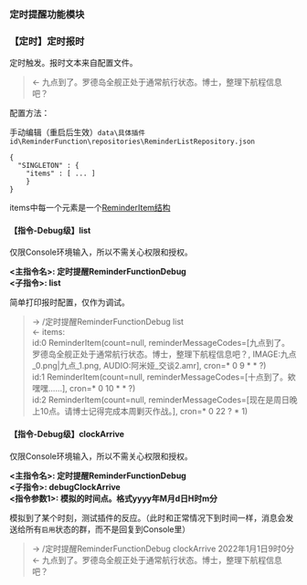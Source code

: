 ### 定时提醒功能模块

### 【定时】定时报时

定时触发。报时文本来自配置文件。

>  <- 九点到了。罗德岛全舰正处于通常航行状态。博士，整理下航程信息吧？

配置方法：

手动编辑（重启后生效）`data\具体插件id\ReminderFunction\repositories\ReminderListRepository.json`

```
{
  "SINGLETON" : {
    "items" : [ ... ]
    }
}
```

items中每一个元素是一个[ReminderItem结构](./ReminderFunction-base.md)

#### 【指令-Debug级】list

仅限Console环境输入，所以不需关心权限和授权。

**<主指令名>: 定时提醒ReminderFunctionDebug**  
**<子指令>: list**  

简单打印报时配置，仅作为调试。

> -> /定时提醒ReminderFunctionDebug list  
> <- items:  
>    id:0    ReminderItem(count=null, reminderMessageCodes=[九点到了。罗德岛全舰正处于通常航行状态。博士，整理下航程信息吧？, IMAGE:九点_0.png|九点_1.png, AUDIO:阿米娅_交谈2.amr], cron=* 0 9 * * ?)  
>    id:1    ReminderItem(count=null, reminderMessageCodes=[十点到了。欸嘿嘿......], cron=* 0 10 * * ?)  
>    id:2    ReminderItem(count=null, reminderMessageCodes=[现在是周日晚上10点。请博士记得完成本周剿灭作战。], cron=* 0 22 ? * 1)  

#### 【指令-Debug级】clockArrive

仅限Console环境输入，所以不需关心权限和授权。

**<主指令名>: 定时提醒ReminderFunctionDebug**   
**<子指令>: debugClockArrive**  
**<指令参数1>: 模拟的时间点。格式yyyy年M月d日H时m分**  

模拟到了某个时刻，测试插件的反应。（此时和正常情况下到时间一样，消息会发送给所有`启用`状态的群，而不是回复到Console里）

> -> /定时提醒ReminderFunctionDebug clockArrive 2022年1月1日9时0分  
> <- 九点到了。罗德岛全舰正处于通常航行状态。博士，整理下航程信息吧？

